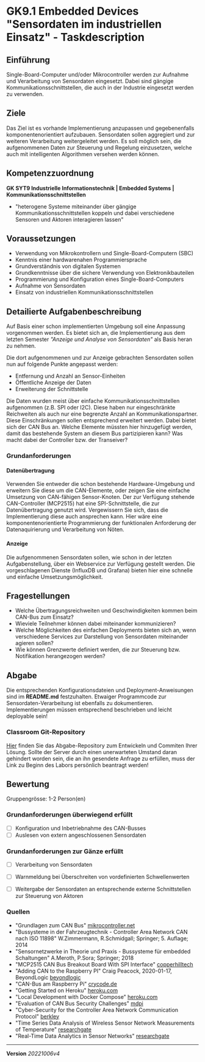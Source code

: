 # GK9.1 Embedded Devices "Sensordaten im industriellen Einsatz" - Taskdescription

## Einführung
Single-Board-Computer und/oder Mikrocontroller werden zur Aufnahme und Verarbeitung von Sensordaten eingesetzt. Dabei sind gängige Kommunikationsschnittstellen, die auch in der Industrie eingesetzt werden zu verwenden.

## Ziele
Das Ziel ist es vorhande Implementierung anzupassen und gegebenenfalls komponentenorientiert aufzubauen. Sensordaten sollen aggregiert und zur weiteren Verarbeitung weitergeleitet werden. Es soll möglich sein, die aufgenommenen Daten zur Steuerung und Regelung einzusetzen, welche auch mit intelligenten Algorithmen versehen werden können.

## Kompetenzzuordnung
**GK SYT9 Industrielle Informationstechnik | Embedded Systems | Kommunikationsschnittstellen**  
* "heterogene Systeme miteinander über gängige Kommunikationsschnittstellen koppeln und dabei verschiedene Sensoren und Aktoren interagieren lassen"

## Voraussetzungen
* Verwendung von Mikrokontrollern und Single-Board-Computern (SBC)
* Kenntnis einer hardwarenahen Programmiersprache
* Grundverständnis von digitalen Systemen
* Grundkenntnisse über die sichere Verwendung von Elektronikbauteilen
* Programmierung und Konfiguration eines Single-Board-Computers
* Aufnahme von Sensordaten
* Einsatz von industriellen Kommunikationsschnittstellen

## Detailierte Aufgabenbeschreibung
Auf Basis einer schon implementierten Umgebung soll eine Anpassung vorgenommen werden. Es bietet sich an, die Implementierung aus dem letzten Semester *"Anzeige und Analyse von Sensordaten"* als Basis heran zu nehmen.

Die dort aufgenommenen und zur Anzeige gebrachten Sensordaten sollen nun auf folgende Punkte angepasst werden:

* Entfernung und Anzahl an Sensor-Einheiten
* Öffentliche Anzeige der Daten
* Erweiterung der Schnittstelle

Die Daten wurden meist über einfache Kommunikationsschnittstellen aufgenommen (z.B. SPI oder I2C). Diese haben nur eingeschränkte Reichweiten als auch nur eine begrenzte Anzahl an Kommunikationspartner. Diese Einschränkungen sollen entsprechend erweitert werden. Dabei bietet sich der CAN Bus an. Welche Elemente müssten hier hinzugefügt werden, damit das bestehende System an diesem Bus partizipieren kann? Was macht dabei der Controller bzw. der Transeiver?

### Grundanforderungen
#### Datenübertragung
Verwenden Sie entweder die schon bestehende Hardware-Umgebung und erweitern Sie diese um die CAN-Elemente, oder zeigen Sie eine einfache Umsetzung von CAN-fähigen Sensor-Knoten. Der zur Verfügung stehende CAN-Controller (MCP2515) hat eine SPI-Schnittstelle, die zur Datenübertragung genutzt wird. Vergewissern Sie sich, dass die Implementierung diese auch ansprechen kann. Hier wäre eine komponentenorientierte Programmierung der funktionalen Anforderung der Datenaquirierung und Verarbeitung von Nöten.

#### Anzeige
Die aufgenommenen Sensordaten sollen, wie schon in der letzten Aufgabenstellung, über ein Webservice zur Verfügung gestellt werden. Die vorgeschlagenen Dienste (InfluxDB und Grafana) bieten hier eine schnelle und einfache Umsetzungsmöglichkeit.

## Fragestellungen
* Welche Übertragungsreichweiten und Geschwindigkeiten kommen beim CAN-Bus zum Einsatz?
* Wieviele Teilnehmer können dabei miteinander kommunizieren?
* Welche Möglichkeiten des einfachen Deployments bieten sich an, wenn verschiedene Services zur Darstellung von Sensordaten miteinander agieren sollen?
* Wie können Grenzwerte definiert werden, die zur Steuerung bzw. Notifikation herangezogen werden?

## Abgabe
Die entsprechenden Konfigurationsdateien und Deployment-Anweisungen sind im **README.md** festzuhalten. Etwaiger Programmcode zur Sensordaten-Verarbeitung ist ebenfalls zu dokumentieren. Implementierungen müssen entsprechend beschrieben und leicht deployable sein!

### Classroom Git-Repository
[Hier](https://github.com/500) finden Sie das Abgabe-Repository zum Entwickeln und Commiten Ihrer Lösung. Sollte der Server durch einen unerwarteten Umstand daran gehindert worden sein, die an ihn gesendete Anfrage zu erfüllen, muss der Link zu Beginn des Labors persönlich beantragt werden!

## Bewertung
Gruppengrösse: 1-2 Person(en)
### Grundanforderungen **überwiegend erfüllt**
- [ ] Konfiguration und Inbetriebnahme des CAN-Busses
- [ ] Auslesen von extern angeschlossenen Sensordaten
### Grundanforderungen **zur Gänze erfüllt**
- [ ] Verarbeitung von Sensordaten
- [ ] Warnmeldung bei Überschreiten von vordefinierten Schwellenwerten
- [ ] Weitergabe der Sensordaten an entsprechende externe Schnittstellen zur Steuerung von Aktoren


### Quellen
* "Grundlagen zum CAN Bus" [mikrocontroller.net](https://www.mikrocontroller.net/attachment/6819/canbus.pdf)
* "Bussysteme in der Fahrzeugtechnik - Controller Area Network CAN nach ISO 11898" W.Zimmermann, R.Schmidgall; Springer; 5. Auflage; 2014
* "Sensornetzwerke in Theorie und Praxis - Bussysteme für embedded Schaltungen" A.Meroth, P.Sora; Springer; 2018
* "MCP2515 CAN Bus Breakout Board With SPI Interface" [copperhilltech](https://copperhilltech.com/mcp2515-can-bus-breakout-board-with-spi-interface/)
* "Adding CAN to the Raspberry PI" Craig Peacock, 2020-01-17, BeyondLogic [beyondlogic](https://www.beyondlogic.org/adding-can-controller-area-network-to-the-raspberry-pi/)
* "CAN-Bus am Raspberry Pi" [crycode.de](https://crycode.de/can-bus-am-raspberry-pi)
* "Getting Started on Heroku" [heroku.com](https://devcenter.heroku.com/start)
* "Local Development with Docker Compose" [heroku.com](https://devcenter.heroku.com/articles/local-development-with-docker-compose)
* "Evaluation of CAN Bus Security Challenges" [mdpi](https://www.mdpi.com/1424-8220/20/8/2364?type=check_update&version=2)
* "Cyber-Security for the Controller Area Network Communication Protocol" [berkley](https://escholarship.org/content/qt5422g038/qt5422g038_noSplash_f8c542841c55634ea7b98bb06ff39d1b.pdf)
* "Time Series Data Analysis of Wireless Sensor Network Measurements of Temperature"  [researchgate](https://www.researchgate.net/profile/Raja_Jurdak/publication/317255116_Time_Series_Data_Analysis_of_Wireless_Sensor_Network_Measurements_of_Temperature/links/5947893445851525f899bbc4/Time-Series-Data-Analysis-of-Wireless-Sensor-Network-Measurements-of-Temperature.pdf)
* "Real-Time Data Analytics in Sensor Networks" [researchgate](https://www.researchgate.net/profile/Themis_Palpanas/publication/268348929_Real-Time_Data_Analytics_in_Sensor_Networks/links/5661f8fe08ae4931cd5c7196/Real-Time-Data-Analytics-in-Sensor-Networks.pdf)

---
**Version** *20221006v4*
